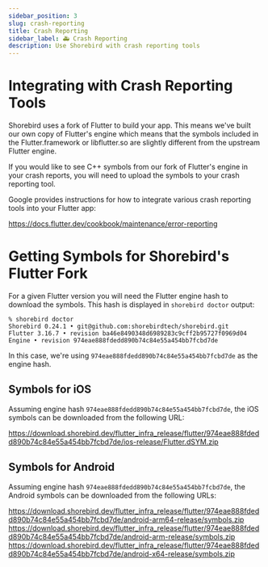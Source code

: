 ```yaml
---
sidebar_position: 3
slug: crash-reporting
title: Crash Reporting
sidebar_label: 🚑 Crash Reporting
description: Use Shorebird with crash reporting tools
---
```


# Integrating with Crash Reporting Tools

Shorebird uses a fork of Flutter to build your app. This means we've built
our own copy of Flutter's engine which means that the symbols included in
the Flutter.framework or libflutter.so are slightly different from the
upstream Flutter engine.

If you would like to see C++ symbols from our fork of Flutter's engine in your crash reports, you will need to
upload the symbols to your crash reporting tool.

Google provides instructions for how to integrate various crash reporting
tools into your Flutter app:

https://docs.flutter.dev/cookbook/maintenance/error-reporting

# Getting Symbols for Shorebird's Flutter Fork

For a given Flutter version you will need the Flutter engine hash
to download the symbols. This hash is displayed in `shorebird doctor`
output:

```
% shorebird doctor
Shorebird 0.24.1 • git@github.com:shorebirdtech/shorebird.git
Flutter 3.16.7 • revision ba46e8490348d6989283c9cff2b95727f0969d04
Engine • revision 974eae888fdedd890b74c84e55a454bb7fcbd7de
```

In this case, we're using `974eae888fdedd890b74c84e55a454bb7fcbd7de` as the
engine hash.

## Symbols for iOS

Assuming engine hash `974eae888fdedd890b74c84e55a454bb7fcbd7de`, the iOS symbols can be downloaded from the following URL:

https://download.shorebird.dev/flutter_infra_release/flutter/974eae888fdedd890b74c84e55a454bb7fcbd7de/ios-release/Flutter.dSYM.zip

## Symbols for Android

Assuming engine hash `974eae888fdedd890b74c84e55a454bb7fcbd7de`, the Android symbols can be downloaded from the following URLs:

https://download.shorebird.dev/flutter_infra_release/flutter/974eae888fdedd890b74c84e55a454bb7fcbd7de/android-arm64-release/symbols.zip
https://download.shorebird.dev/flutter_infra_release/flutter/974eae888fdedd890b74c84e55a454bb7fcbd7de/android-arm-release/symbols.zip
https://download.shorebird.dev/flutter_infra_release/flutter/974eae888fdedd890b74c84e55a454bb7fcbd7de/android-x64-release/symbols.zip
